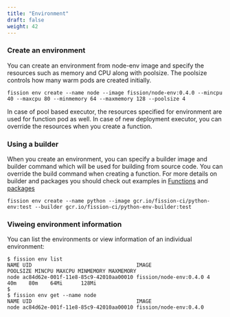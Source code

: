 ```yaml
---
title: "Environment"
draft: false
weight: 42
---
```


### Create an environment

You can create an environment from node-env image and specify the resources such as memory and CPU along with poolsize. The poolsize controls how many warm pods are created initially.

```
fission env create --name node --image fission/node-env:0.4.0 --mincpu 40 --maxcpu 80 --minmemory 64 --maxmemory 128 --poolsize 4
```

In case of pool based executor, the resources specified for environment are used for function pod as well. In case of new deployment executor, you can override the resources when you create a function.

### Using a builder

When you create an environment, you can specify a builder image and builder command which will be used for building from source code. You can override the build command when creating a function. For more details on builder and packages you should check out examples in [Functions](../functions) and [packages](../package)

```
fission env create --name python --image gcr.io/fission-ci/python-env:test --builder gcr.io/fission-ci/python-env-builder:test
```

### Viweing environment information

You can list the environments or view information of an individual environment:

```
$ fission env list
NAME UID                                  IMAGE                  POOLSIZE MINCPU MAXCPU MINMEMORY MAXMEMORY
node ac84d62e-001f-11e8-85c9-42010aa00010 fission/node-env:0.4.0 4        40m    80m    64Mi      128Mi
$ 
$ fission env get --name node
NAME UID                                  IMAGE
node ac84d62e-001f-11e8-85c9-42010aa00010 fission/node-env:0.4.0
```